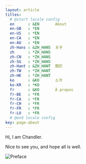 ```yaml
---
layout: article
titles:
  # @start locale config
  en      : &EN       About
  en-GB   : *EN
  en-US   : *EN
  en-CA   : *EN
  en-AU   : *EN
  zh-Hans : &ZH_HANS  关于
  zh      : *ZH_HANS
  zh-CN   : *ZH_HANS
  zh-SG   : *ZH_HANS
  zh-Hant : &ZH_HANT  關於
  zh-TW   : *ZH_HANT
  zh-HK   : *ZH_HANT
  ko      : &KO       소개
  ko-KR   : *KO
  fr      : &KO       À propos
  fr-BE   : *FR
  fr-CA   : *FR
  fr-CH   : *FR
  fr-FR   : *FR
  fr-LU   : *FR
  # @end locale config
key: page-about
---
```


Hi, I am Chandler.

Nice to see you, and hope all is well.

![Preface](https://bing.ioliu.cn/v1/rand?w=800&h=480)
<!-- Backup api: https://source.unsplash.com/random/800x600 -->
<!-- Backup api: https://bing.ioliu.cn/v1/rand?w=1024&h=768 -->
<!-- Backup api: https://picsum.photos/800/600 -->